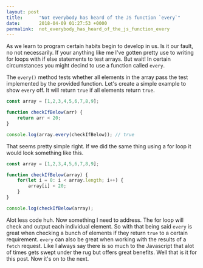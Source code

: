 ```yaml
---
layout: post
title:      "Not everybody has heard of the JS function `every`"
date:       2018-04-09 01:27:53 +0000
permalink:  not_everybody_has_heard_of_the_js_function_every
---
```


As we learn to program certain habits begin to develop in us. Is it our fault, no not necessarily. If your anything like me I've gotten pretty use to writing for loops with if else statements to test arrays. But wait! In certain circumstances you might decind to use a function called `every`. 

The `every()` method tests whether all elements in the array pass the test implemented by the provided function. Let's create a simple example to show `every` off. It will return `true` if all elements return `true`.

```javascript
const array = [1,2,3,4,5,6,7,8,9];

function checkIfBelow(arr) {
    return arr < 20;
}

console.log(array.every(checkIfBelow)); // true
```

That seems pretty simple right. If we did the same thing using a for loop it would look something like this.

```javascript
const array = [1,2,3,4,5,6,7,8,9];

function checkIfBelow(array) {
    for(let i = 0: i < array.length; i++) {
        array[i] < 20;
    }
}

console.log(checkIfBelow(array);
```

Alot less code huh. Now something I need to address. The for loop will check and output each individual element. So with that being said `every` is great when checking a bunch of elements if they return `true` to a certain requirement. `every` can also be great when working with the results of a `fetch` request. Like I always say there is so much to the Javascript that alot of times gets swept under the rug but offers great benefits. Well that is it for this post. Now it's on to the next.
